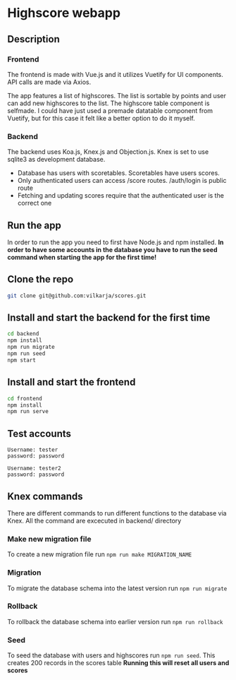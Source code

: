 # Highscore webapp

## Description

### Frontend
The frontend is made with Vue.js and it utilizes Vuetify for UI components. API calls are made via Axios.

The app features a list of highscores. The list is sortable by points and user can add new highscores to the list. 
The highscore table component is selfmade. I could have just used a premade datatable component from Vuetify, but for this case it felt like a better option to do it myself.

### Backend
The backend uses Koa.js, Knex.js and Objection.js. Knex is set to use sqlite3 as development database.

- Database has users with scoretables. Scoretables have users scores. 
- Only authenticated users can access /score routes. /auth/login is public route
- Fetching and updating scores require that the authenticated user is the correct one


 


## Run the app

In order to run the app you need to first have Node.js and npm installed. **In order to have some accounts in the database you have to run the seed command when starting the app for the first time!**

## Clone the repo
```sh
git clone git@github.com:vilkarja/scores.git
```

## Install and start the backend for the first time
```sh
cd backend
npm install
npm run migrate
npm run seed
npm start
```

## Install and start the frontend
```sh
cd frontend
npm install
npm run serve
```

## Test accounts
```
Username: tester
password: password
```

```
Username: tester2
password: password
```

## Knex commands

There are different commands to run different functions to the database via Knex. All the command are excecuted in backend/ directory

### Make new migration file
To create a new migration file run `npm run make MIGRATION_NAME` 

### Migration
To migrate the database schema into the latest version run `npm run migrate` 

### Rollback
To rollback the database schema into earlier version run `npm run rollback` 


### Seed
To seed the database with users and highscores run `npm run seed`.
This creates 200 records in the scores table 
**Running this will reset all users and scores**